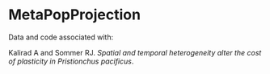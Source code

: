 # MetaPopProjection

Data and code associated with:

Kalirad A and Sommer RJ. _Spatial and temporal heterogeneity alter the cost of plasticity in Pristionchus pacificus_.
